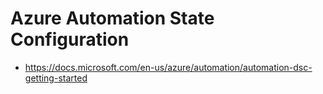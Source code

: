 # Azure Automation State Configuration
- https://docs.microsoft.com/en-us/azure/automation/automation-dsc-getting-started